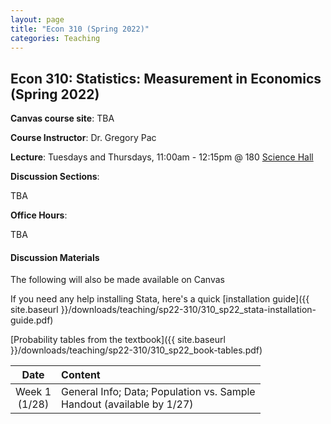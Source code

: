 ```yaml
---
layout: page
title: "Econ 310 (Spring 2022)"
categories: Teaching
---
```


## Econ 310: Statistics: Measurement in Economics (Spring 2022)

**Canvas course site**: TBA

**Course Instructor**: Dr. Gregory Pac

**Lecture**: Tuesdays and Thursdays, 11:00am - 12:15pm @ 180 [Science Hall](https://map.wisc.edu/s/92gxlfhr)

**Discussion Sections**: 

TBA

**Office Hours**: 

TBA

#### Discussion Materials

The following will also be made available on Canvas

If you need any help installing Stata, here's a quick [installation guide]({{ site.baseurl }}/downloads/teaching/sp22-310/310_sp22_stata-installation-guide.pdf)

[Probability tables from the textbook]({{ site.baseurl }}/downloads/teaching/sp22-310/310_sp22_book-tables.pdf)

|     Date    |                     Content                     |
|:-----------:|	:---------------------------------------------- |
| Week 1 <br> (1/28) | General Info; Data; Population vs. Sample <br> Handout (available by 1/27) |